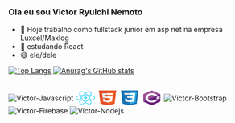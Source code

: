 ### Ola eu sou Victor Ryuichi Nemoto

- 🔭 Hoje trabalho como fullstack junior em asp net  na empresa Luxcel/Maxlog
- 🌱 estudando React
- 😄 ele/dele

[![Top Langs](https://github-readme-stats.vercel.app/api/top-langs/?username=VictorNemoto)](https://github.com/anuraghazra/github-readme-stats)
[![Anurag's GitHub stats](https://github-readme-stats.vercel.app/api?username=VictorNemoto)](https://github.com/anuraghazra/github-readme-stats)

<div style="display: inline_block"><br>
   <img align="center" alt="Victor-Javascript" height="30" width="40" src="https://cdn.jsdelivr.net/gh/devicons/devicon/icons/javascript/javascript-original.svg" />
   <img align="center" alt="Victor-React" height="30" width="40" src="https://raw.githubusercontent.com/devicons/devicon/master/icons/react/react-original.svg">
  <img align="center" alt="Victor-HTML" height="30" width="40" src="https://raw.githubusercontent.com/devicons/devicon/master/icons/html5/html5-original.svg">
  <img align="center" alt="Victor-CSS" height="30" width="40" src="https://raw.githubusercontent.com/devicons/devicon/master/icons/css3/css3-original.svg">
  <img align="center" alt="Victor-Csharp" height="30" width="40" src="https://raw.githubusercontent.com/devicons/devicon/master/icons/csharp/csharp-original.svg">
  <img align="center" alt="Victor-Bootstrap" height="30" width="40" src="https://cdn.jsdelivr.net/gh/devicons/devicon/icons/bootstrap/bootstrap-original-wordmark.svg">
  <img align="center" alt="Victor-Firebase" height="30" width="40" src="https://cdn.jsdelivr.net/gh/devicons/devicon/icons/firebase/firebase-plain-wordmark.svg" />
  <img align="center" alt="Victor-Nodejs" height="30" width="40" src="https://cdn.jsdelivr.net/gh/devicons/devicon/icons/nodejs/nodejs-plain-wordmark.svg" />
          
          
  
</div>
